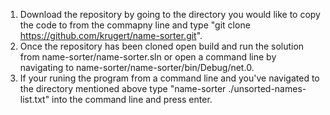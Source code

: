 1. Download the repository by going to the directory you would like to copy the code to from the commapny line and type "git clone https://github.com/krugert/name-sorter.git".
2. Once the repository has been cloned open build and run the solution from name-sorter/name-sorter.sln or open a command line by navigating to name-sorter/name-sorter/bin/Debug/net.0.
3. If your runing the program from a command line and you've navigated to the directory mentioned above type "name-sorter ./unsorted-names-list.txt" into the command line and press enter.
